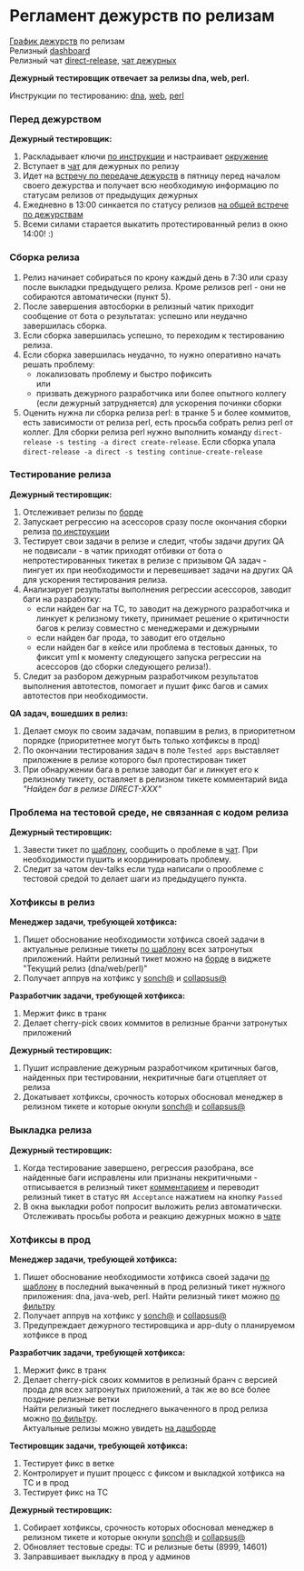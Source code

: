 # Регламент дежурств по релизам

[График дежурств](https://abc.yandex-team.ru/services/direct/duty/?role=2228) по релизам  
Релизный [dashboard](https://st.yandex-team.ru/dashboard/50158)  
Релизный чат [direct-release]({{chat-direct-release}}), [чат дежурных]({{chat-release-duty}})

**Дежурный тестировщик отвечает за релизы dna, web, perl.**

Инструкции по тестированию: [dna](../../guide/releases/dna.md),
[web](../../guide/releases/java-web.md),
[perl](../../guide/releases/perl.md)

### Перед дежурством
**Дежурный тестировщик:**
1. Раскладывает ключи [по инструкции](../../guide/initial-setup/gpg-key.md) и настраивает [окружение](../../guide/releases/before-first-java-release.md)
2. Вступает в [чат]({{chat-release-duty}}) для дежурных по релизу
3. Идет на [встречу по передаче дежурств](https://calendar.yandex-team.ru/event/?event_id=57336675&uid=1120000000014295) в пятницу перед началом своего дежурства и получает всю необходимую информацию по статусам релизов от предыдущих дежурных
4. Ежедневно в 13:00 синкается по статусу релизов [на общей встрече по дежурствам](https://calendar.yandex-team.ru/event/57375429)
5. Всеми силами старается выкатить протестированный релиз в окно 14:00! :)

### Сборка релиза
1. Релиз начинает собираться по крону каждый день в 7:30 или сразу после выкладки предыдущего релиза. Кроме релизов perl - они не собираются автоматически (пункт 5).
2. После завершения автосборки в релизный чатик приходит сообщение от бота о результатах: успешно или неудачно завершилась сборка.
3. Если сборка завершилась успешно, то переходим к тестированию релиза.
4. Если сборка завершилась неудачно, то нужно оперативно начать решать проблему:
   - локализовать проблему и быстро пофиксить  
или  
   - призвать дежурного разработчика или более опытного коллегу (если дежурный затрудняется) для ускорения починки сборки
5. Оценить нужна ли сборка релиза perl: в транке 5 и более коммитов, есть зависимости от релиза perl, есть просьба собрать релиз perl от коллег. Для сборки релиза perl нужно выполнить команду `direct-release -s testing -a direct create-release`. Если сборка упала `direct-release -a direct -s testing continue-create-release`

### Тестирование релиза
**Дежурный тестировщик:**
1. Отслеживает релизы по [борде](https://st.yandex-team.ru/dashboard/50158)
2. Запускает регрессию на асессоров сразу после окончания сборки релиза [по инструкции](https://docs.yandex-team.ru/direct-dev/reference/assessors/regression-assessors)
3. Тестирует свои задачи в релизе и следит, чтобы задачи других QA не подвисали - в чатик приходят отбивки от бота о непротестированных тикетах в релизе с призывом QA задач - пингует их при необходимости и перевешивает задачи на других QA для ускорения тестирования релиза.
4. Анализирует результаты выполнения регрессии асессоров, заводит баги на разработку: 
   - если найден баг на ТС, то заводит на дежурного разработчика и линкует к релизному тикету, принимает решение о критичности багов к релизу совместно с менеджерами и дежурными
   - если найден баг прода, то заводит его отдельно
   - если найден баг в кейсе или проблема в тестовых данных, то фиксит yml к моменту следующего запуска регрессии на асессоров (до сборки следующего релиза!).
5. Следит за разбором дежурным разработчиком результатов выполнения автотестов, помогает и пушит фикс багов и самих автотестов при необходимости.

**QA задач, вошедших в релиз:**
1. Делает смоук по своим задачам, попавшим в релиз, в приоритетном порядке (приоритетнее могут быть только хотфиксы в прод)
2. По окончании тестирования задач в поле `Tested apps` выставляет приложение в релизе которого был протестирован тикет
3. При обнаружении бага в релизе заводит баг и линкует его к релизному тикету, оставляет в релизном тикете комментарий вида _"Найден баг в релизе DIRECT-XXX"_

### Проблема на тестовой среде, не связанная с кодом релиза
**Дежурный тестировщик:**
1. Завести тикет по [шаблону](https://st.yandex-team.ru/createTicket?template=7336&queue=DIRECT), сообщить о проблеме в [чат]({{chat-release-duty}}). При необходимости пушить и координировать проблему. 
2. Следит за чатом dev-talks если туда написали о прооблеме с тестовой средой то делает шаги из предыдущего пункта. 

### Хотфиксы в релиз
**Менеджер задачи, требующей хотфикса:**
1. Пишет обоснование необходимости хотфикса своей задачи в актуальные релизные тикеты [по шаблону](https://st.yandex-team.ru/settings/templates/comments?name=hotfix%20approve%20comment&owner=1120000000014295&queue=DIRECT) всех затронутых приложений. Найти релизный тикет можно на [борде](https://st.yandex-team.ru/dashboard/50158) в виджете "Текущий релиз (dna/web/perl)"
2. Получает аппрув на хотфикс у [sonch@](https://staff.yandex-team.ru/sonch) и [collapsus@](https://staff.yandex-team.ru/collapsus)

**Разработчик задачи, требующей хотфикса:**
1. Мержит фикс в транк
2. Делает cherry-pick своих коммитов в релизные бранчи затронутых приложений

**Дежурный тестировщик:**
1. Пушит исправление дежурным разработчиком критичных багов, найденных при тестировании, некритичные баги отцепляет от релиза
2. Докатывает хотфиксы, срочность которых обосновал менеджер в релизном тикете и которые окнули [sonch@](https://staff.yandex-team.ru/sonch) и [collapsus@](https://staff.yandex-team.ru/collapsus)

### Выкладка релиза
**Дежурный тестировщик:**
1. Когда тестирование завершено, регрессия разобрана, все найденные баги исправлены или признаны некритичными - отписывается в релизный тикет [комментарием](https://st.yandex-team.ru/settings/templates/comments?name=Релизный%20коммент&owner=1120000000006354&queue=DIRECT) и переводит релизный тикет в статус `RM Acceptance` нажатием на кнопку `Passed`
2. В окна выкладки робот попросит выложить релиз автоматически. Отслеживать просьбы робота и реакцию дежурных можно в [чате]({{chat-direct-admin}})


### Хотфиксы в прод
**Менеджер задачи, требующей хотфикса:**
1. Пишет обоснование необходимости хотфикса своей задачи [по шаблону](https://st.yandex-team.ru/settings/templates/comments?name=hotfix%20approve%20comment&owner=1120000000014295&queue=DIRECT) в последний выкаченный в прод релизный тикет нужного приложения: dna, java-web, perl. Найти релизный тикет можно [по фильтру](https://st.yandex-team.ru/issues/?_f=type+priority+key+summary+description+status+resolution+updated+assignee+parent&_q=Queue%3A+DIRECT+AND+Type%3A+Release+AND+Status%3A+Closed+AND+%28Components%3A+%22App%3A+dna%22+OR+Components%3A+%22App%3A+java_web%22+OR+Components%3A+%22Releases%3A+Direct%22+%29)
2. Получает аппрув на хотфикс у [sonch@](https://staff.yandex-team.ru/sonch) и [collapsus@](https://staff.yandex-team.ru/collapsus)
3. Предупреждает дежурного тестировщика и app-duty о планируемом хотфиксе в прод

**Разработчик задачи, требующей хотфикса:**
1. Мержит фикс в транк
2. Делает cherry-pick своих коммитов в релизный бранч с версией прода для всех затронутых приложений, а так же во все более поздние релизные ветки   
Найти релизный тикет последнего выкаченного в прод релиза можно [по фильтру](https://st.yandex-team.ru/issues/?_f=type+priority+key+summary+description+status+resolution+updated+assignee+parent&_q=Queue%3A+DIRECT+AND+Type%3A+Release+AND+Status%3A+Closed+AND+%28Components%3A+%22App%3A+dna%22+OR+Components%3A+%22App%3A+java_web%22+OR+Components%3A+%22Releases%3A+Direct%22+%29).   
Актуальные релизы можно увидеть [на дашборде](https://st.yandex-team.ru/dashboard/50158)

**Тестировщик задачи, требующей хотфикса:**
1. Тестирует фикс в ветке
2. Контролирует и пушит процесс с фиксом и выкладкой хотфикса на ТС и в прод
3. Тестирует фикс на ТС

**Дежурный тестировщик:**
1. Собирает хотфиксы, срочность которых обосновал менеджер в релизном тикете и которые окнули [sonch@](https://staff.yandex-team.ru/sonch) и [collapsus@](https://staff.yandex-team.ru/collapsus)
2. Обновляет тестовые среды: ТС и релизные беты (8999, 14601)
3. Заправшивает выкладку в прод у админов
